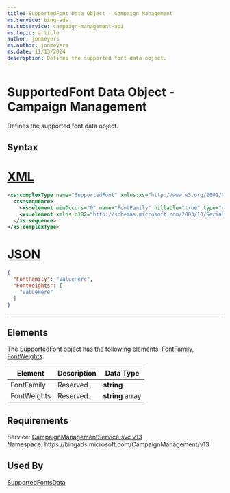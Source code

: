 ```yaml
---
title: SupportedFont Data Object - Campaign Management
ms.service: bing-ads
ms.subservice: campaign-management-api
ms.topic: article
author: jonmeyers
ms.author: jonmeyers
ms.date: 11/13/2024
description: Defines the supported font data object.
---
```

# SupportedFont Data Object - Campaign Management
Defines the supported font data object.

## Syntax

# [XML](#tab/xml)

```xml
<xs:complexType name="SupportedFont" xmlns:xs="http://www.w3.org/2001/XMLSchema">
  <xs:sequence>
    <xs:element minOccurs="0" name="FontFamily" nillable="true" type="xs:string" />
    <xs:element xmlns:q182="http://schemas.microsoft.com/2003/10/Serialization/Arrays" minOccurs="0" name="FontWeights" nillable="true" type="q182:ArrayOfstring" />
  </xs:sequence>
</xs:complexType>
```

# [JSON](#tab/json)

```json
{
  "FontFamily": "ValueHere",
  "FontWeights": [
    "ValueHere"
  ]
}
```

-----

## <a name="elements"></a>Elements

The [SupportedFont](supportedfont.md) object has the following elements: [FontFamily](#fontfamily), [FontWeights](#fontweights).

|Element|Description|Data Type|
|-----------|---------------|-------------|
|<a name="fontfamily"></a>FontFamily|Reserved.|**string**|
|<a name="fontweights"></a>FontWeights|Reserved.|**string** array|

## Requirements
Service: [CampaignManagementService.svc v13](https://campaign.api.bingads.microsoft.com/Api/Advertiser/CampaignManagement/v13/CampaignManagementService.svc)  
Namespace: https\://bingads.microsoft.com/CampaignManagement/v13  

## Used By
[SupportedFontsData](supportedfontsdata.md)  
